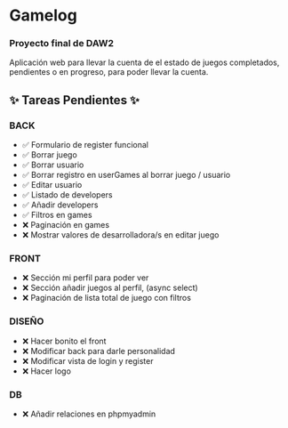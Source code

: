 # Gamelog
### Proyecto final de DAW2

Aplicación web para llevar la cuenta de el estado de juegos completados, pendientes o en progreso, para poder llevar la cuenta.

## ✨ Tareas Pendientes ✨

 ### BACK
 - ✅ Formulario de register funcional
 - ✅ Borrar juego
 - ✅ Borrar usuario
 - ✅ Borrar registro en userGames al borrar juego / usuario
 - ✅ Editar usuario
 - ✅ Listado de developers
 - ✅ Añadir developers
 - ✅ Filtros en games
 - ❌ Paginación en games
 - ❌ Mostrar valores de desarrolladora/s en editar juego

 ### FRONT
 - ❌ Sección mi perfil para poder ver
 - ❌ Sección añadir juegos al perfil, (async select)
 - ❌ Paginación de lista total de juego con filtros

 ### DISEÑO
 - ❌ Hacer bonito el front
 - ❌ Modificar back para darle personalidad
 - ❌ Modificar vista de login y register
 - ❌ Hacer logo

 ### DB
 - ❌ Añadir relaciones en phpmyadmin